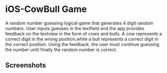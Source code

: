 # iOS-CowBull Game

A random number guessing logical game that generates 4 digit random numbers. User inputs guesses in the textfield and the app provides feedback on the textview in the form of cows and bulls. A cow represents a correct digit in the wrong position,while a bull represents a correct digit in the correct position. Using the feedback, the user must continue guessing the number until finally the random number is correct.

## Screenshots
